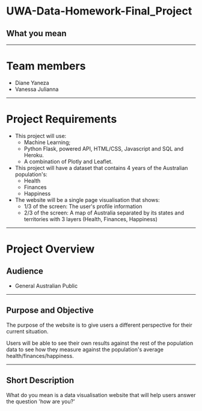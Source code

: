 # UWA-Data-Homework-Final_Project

## What you mean ##

*******************
# Team members

- Diane Yaneza
- Vanessa Julianna

*******************
# Project Requirements

- This project will use: 
    * Machine Learning;
    * Python Flask, powered API, HTML/CSS, Javascript and SQL and Heroku.
    * A combination of Plotly and Leaflet. 
- This project will have a dataset that contains 4 years of the Australian population's:
    * Health
    * Finances
    * Happiness
- The website will be a single page visualisation that shows:
    * 1/3 of the screen: The user's profile information 
    * 2/3 of the screen: A map of Australia separated by its states and territories with 3 layers (Health, Finances, Happiness) 
    
*************************
# Project Overview
## Audience
- General Australian Public

*************************
## Purpose and Objective
The purpose of the website is to give users a different perspective for their current situation.

Users will be able to see their own results against the rest of the population data to see how they measure against the population's average health/finances/happiness. 

*************************
## Short Description

What do you mean is a data visualisation website that will help users answer the question 'how are you?'

